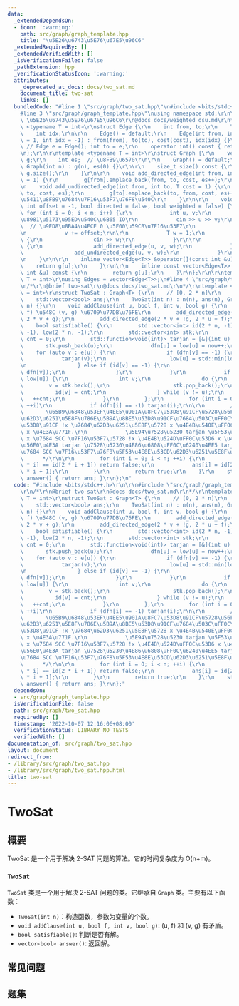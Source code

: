 ```yaml
---
data:
  _extendedDependsOn:
  - icon: ':warning:'
    path: src/graph/graph_template.hpp
    title: "\u5E26\u6743\u5E76\u67E5\u96C6"
  _extendedRequiredBy: []
  _extendedVerifiedWith: []
  _isVerificationFailed: false
  _pathExtension: hpp
  _verificationStatusIcon: ':warning:'
  attributes:
    _deprecated_at_docs: docs/two_sat.md
    document_title: two-sat
    links: []
  bundledCode: "#line 1 \"src/graph/two_sat.hpp\"\n#include <bits/stdc++.h>\r\n\r\n\
    #line 3 \"src/graph/graph_template.hpp\"\nusing namespace std;\r\n\r\n/*\r\n@brief\
    \ \u5E26\u6743\u5E76\u67E5\u96C6\r\n@docs docs/weighted_dsu.md\r\n*/\r\n\r\ntemplate\
    \ <typename T = int>\r\nstruct Edge {\r\n    int from, to;\r\n    T cost;\r\n\
    \    int idx;\r\n\r\n    Edge() = default;\r\n    Edge(int from, int to, T cost\
    \ = 1, int idx = -1) : from(from), to(to), cost(cost), idx(idx) {}\r\n\r\n   \
    \ // Edge e = Edge(); int to = e;\r\n    operator int() const { return to; }\r\
    \n};\r\n\r\ntemplate <typename T = int>\r\nstruct Graph {\r\n    vector<vector<Edge<T>>>\
    \ g;\r\n    int es;  // \u8FB9\u6570\r\n\r\n    Graph() = default;\r\n    explicit\
    \ Graph(int n) : g(n), es(0) {}\r\n\r\n    size_t size() const {\r\n        return\
    \ g.size();\r\n    }\r\n\r\n    void add_directed_edge(int from, int to, T cost\
    \ = 1) {\r\n        g[from].emplace_back(from, to, cost, es++);\r\n    }\r\n\r\
    \n    void add_undirected_edge(int from, int to, T cost = 1) {\r\n        g[from].emplace_back(from,\
    \ to, cost, es);\r\n        g[to].emplace_back(to, from, cost, es++);  // \u65E0\
    \u5411\u8FB9\u7684\u7F16\u53F7\u76F8\u540C\r\n    }\r\n\r\n    void read(int m,\
    \ int offset = -1, bool directed = false, bool weighted = false) {\r\n       \
    \ for (int i = 0; i < m; i++) {\r\n            int u, v;\r\n            // \u9700\
    \u8981\u5173\u95ED\u540C\u6B65 IO\r\n            cin >> u >> v;\r\n          \
    \  // \u9ED8\u8BA4\u4ECE 0 \u5F00\u59CB\u7F16\u53F7\r\n            u += offset;\r\
    \n            v += offset;\r\n\r\n            T w = 1;\r\n            if (weighted)\
    \ {\r\n                cin >> w;\r\n            }\r\n\r\n            if (directed)\
    \ {\r\n                add_directed_edge(u, v, w);\r\n            } else {\r\n\
    \                add_undirected_edge(u, v, w);\r\n            }\r\n        }\r\
    \n    }\r\n\r\n    inline vector<Edge<T>> &operator[](const int &u) {\r\n    \
    \    return g[u];\r\n    }\r\n\r\n    inline const vector<Edge<T>> &operator[](const\
    \ int &u) const {\r\n        return g[u];\r\n    }\r\n};\r\n\r\ntemplate <typename\
    \ T = int>\r\nusing Edges = vector<Edge<T>>;\n#line 4 \"src/graph/two_sat.hpp\"\
    \n/*\r\n@brief two-sat\r\n@docs docs/two_sat.md\r\n*/\r\ntemplate <typename T\
    \ = int>\r\nstruct TwoSat : Graph<T> {\r\n    // [0, 2 * n]\r\n    int n;\r\n\
    \    std::vector<bool> ans;\r\n    TwoSat(int n) : n(n), ans(n), Graph<T>(2 *\
    \ n) {}\r\n    void addClause(int u, bool f, int v, bool g) {\r\n        // (u,\
    \ f) \u548C (v, g) \u6709\u77DB\u76FE\r\n        add_directed_edge(2 * u + !f,\
    \ 2 * v + g);\r\n        add_directed_edge(2 * v + !g, 2 * u + f);\r\n    }\r\n\
    \    bool satisfiable() {\r\n        std::vector<int> id(2 * n, -1), dfn(2 * n,\
    \ -1), low(2 * n, -1);\r\n        std::vector<int> stk;\r\n        int now = 0,\
    \ cnt = 0;\r\n        std::function<void(int)> tarjan = [&](int u) {\r\n     \
    \       stk.push_back(u);\r\n            dfn[u] = low[u] = now++;\r\n        \
    \    for (auto v : e[u]) {\r\n                if (dfn[v] == -1) {\r\n        \
    \            tarjan(v);\r\n                    low[u] = std::min(low[u], low[v]);\r\
    \n                } else if (id[v] == -1) {\r\n                    low[u] = std::min(low[u],\
    \ dfn[v]);\r\n                }\r\n            }\r\n            if (dfn[u] ==\
    \ low[u]) {\r\n                int v;\r\n                do {\r\n            \
    \        v = stk.back();\r\n                    stk.pop_back();\r\n          \
    \          id[v] = cnt;\r\n                } while (v != u);\r\n             \
    \   ++cnt;\r\n            }\r\n        };\r\n        for (int i = 0; i < 2 * n;\
    \ ++i)\r\n            if (dfn[i] == -1) tarjan(i);\r\n\r\n        /*\r\n     \
    \       \u65B9\u6848\u53EF\u4EE5\u901A\u8FC7\u53D8\u91CF\u5728\u56FE\u4E2D\u7684\
    \u62D3\u6251\u5E8F\u786E\u5B9A\u8BE5\u53D8\u91CF\u7684\u503C\uFF0C\u5982\u679C\
    \u53D8\u91CF !x \u7684\u62D3\u6251\u5E8F\u5728 x \u4E4B\u540E\uFF0C\u90A3\u4E48\
    \ x \u4E3A\u771F.\r\n            \u5E94\u7528\u5230 tarjan \u5F53\u4E2D\uFF0C\u5373\
    \ x \u7684 SCC \u7F16\u53F7\u5728 !x \u4E4B\u524D\uFF0C\u53D6 x \u4E3A\u771F\u3002\
    \u56E0\u4E3A tarjan \u7528\u5230\u4E86\u6808\uFF0C\u6240\u4EE5 tarjan \u6C42\u51FA\
    \u7684 SCC \u7F16\u53F7\u76F8\u5F53\u4E8E\u53CD\u62D3\u6251\u5E8F\u3002\r\n  \
    \      */\r\n\r\n        for (int i = 0; i < n; ++i) {\r\n            if (id[2\
    \ * i] == id[2 * i + 1]) return false;\r\n            ans[i] = id[2 * i] < id[2\
    \ * i + 1];\r\n        }\r\n        return true;\r\n    }\r\n    std::vector<bool>\
    \ answer() { return ans; }\r\n};\n"
  code: "#include <bits/stdc++.h>\r\n\r\n#include \"src/graph/graph_template.hpp\"\
    \r\n/*\r\n@brief two-sat\r\n@docs docs/two_sat.md\r\n*/\r\ntemplate <typename\
    \ T = int>\r\nstruct TwoSat : Graph<T> {\r\n    // [0, 2 * n]\r\n    int n;\r\n\
    \    std::vector<bool> ans;\r\n    TwoSat(int n) : n(n), ans(n), Graph<T>(2 *\
    \ n) {}\r\n    void addClause(int u, bool f, int v, bool g) {\r\n        // (u,\
    \ f) \u548C (v, g) \u6709\u77DB\u76FE\r\n        add_directed_edge(2 * u + !f,\
    \ 2 * v + g);\r\n        add_directed_edge(2 * v + !g, 2 * u + f);\r\n    }\r\n\
    \    bool satisfiable() {\r\n        std::vector<int> id(2 * n, -1), dfn(2 * n,\
    \ -1), low(2 * n, -1);\r\n        std::vector<int> stk;\r\n        int now = 0,\
    \ cnt = 0;\r\n        std::function<void(int)> tarjan = [&](int u) {\r\n     \
    \       stk.push_back(u);\r\n            dfn[u] = low[u] = now++;\r\n        \
    \    for (auto v : e[u]) {\r\n                if (dfn[v] == -1) {\r\n        \
    \            tarjan(v);\r\n                    low[u] = std::min(low[u], low[v]);\r\
    \n                } else if (id[v] == -1) {\r\n                    low[u] = std::min(low[u],\
    \ dfn[v]);\r\n                }\r\n            }\r\n            if (dfn[u] ==\
    \ low[u]) {\r\n                int v;\r\n                do {\r\n            \
    \        v = stk.back();\r\n                    stk.pop_back();\r\n          \
    \          id[v] = cnt;\r\n                } while (v != u);\r\n             \
    \   ++cnt;\r\n            }\r\n        };\r\n        for (int i = 0; i < 2 * n;\
    \ ++i)\r\n            if (dfn[i] == -1) tarjan(i);\r\n\r\n        /*\r\n     \
    \       \u65B9\u6848\u53EF\u4EE5\u901A\u8FC7\u53D8\u91CF\u5728\u56FE\u4E2D\u7684\
    \u62D3\u6251\u5E8F\u786E\u5B9A\u8BE5\u53D8\u91CF\u7684\u503C\uFF0C\u5982\u679C\
    \u53D8\u91CF !x \u7684\u62D3\u6251\u5E8F\u5728 x \u4E4B\u540E\uFF0C\u90A3\u4E48\
    \ x \u4E3A\u771F.\r\n            \u5E94\u7528\u5230 tarjan \u5F53\u4E2D\uFF0C\u5373\
    \ x \u7684 SCC \u7F16\u53F7\u5728 !x \u4E4B\u524D\uFF0C\u53D6 x \u4E3A\u771F\u3002\
    \u56E0\u4E3A tarjan \u7528\u5230\u4E86\u6808\uFF0C\u6240\u4EE5 tarjan \u6C42\u51FA\
    \u7684 SCC \u7F16\u53F7\u76F8\u5F53\u4E8E\u53CD\u62D3\u6251\u5E8F\u3002\r\n  \
    \      */\r\n\r\n        for (int i = 0; i < n; ++i) {\r\n            if (id[2\
    \ * i] == id[2 * i + 1]) return false;\r\n            ans[i] = id[2 * i] < id[2\
    \ * i + 1];\r\n        }\r\n        return true;\r\n    }\r\n    std::vector<bool>\
    \ answer() { return ans; }\r\n};"
  dependsOn:
  - src/graph/graph_template.hpp
  isVerificationFile: false
  path: src/graph/two_sat.hpp
  requiredBy: []
  timestamp: '2022-10-07 12:16:06+08:00'
  verificationStatus: LIBRARY_NO_TESTS
  verifiedWith: []
documentation_of: src/graph/two_sat.hpp
layout: document
redirect_from:
- /library/src/graph/two_sat.hpp
- /library/src/graph/two_sat.hpp.html
title: two-sat
---
```

# TwoSat
## 概要
TwoSat 是一个用于解决 2-SAT 问题的算法。它的时间复杂度为 O(n+m)。
### `TwoSat` 
`TwoSat` 类是一个用于解决 2-SAT 问题的类。它继承自 `Graph` 类。主要有以下函数：
- `TwoSat(int n)`：构造函数，参数为变量的个数。
- `void addClause(int u, bool f, int v, bool g)`: (u, f) 和 (v, g) 有矛盾。
- `bool satisfiable()`: 判断是否有解。
- `vector<bool> answer()`: 返回解。


## 常见问题

## 题集